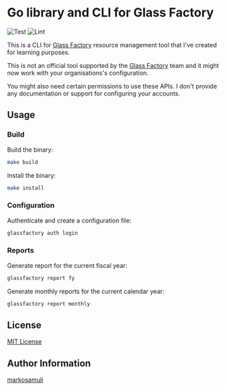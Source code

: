 # Go library and CLI for Glass Factory

![Test](https://github.com/markosamuli/glassfactory/workflows/Test/badge.svg)
![Lint](https://github.com/markosamuli/glassfactory/workflows/Lint/badge.svg)

This is a CLI for [Glass Factory][glassfactory] resource management tool that
I've created for learning purposes.

This is not an official tool supported by the [Glass Factory][glassfactory]
team and it might now work with your organisations's configuration.

You might also need certain permissions to use these APIs. I don't provide any
documentation or support for configuring your accounts.

[glassfactory]: https://glassfactory.io/

## Usage

### Build

Build the binary:

```bash
make build
```

Install the binary:

```bash
make install
```

### Configuration

Authenticate and create a configuration file:

```bash
glassfactory auth login
```

### Reports

Generate report for the current fiscal year:

```bash
glassfactory report fy
```

Generate monthly reports for the current calendar year:

```bash
glassfactory report monthly
```

## License

[MIT License](LICENSE)

## Author Information

[markosamuli](https://github.com/markosamuli)
